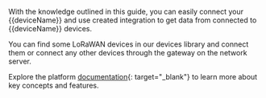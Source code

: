 With the knowledge outlined in this guide, you can easily connect your {{deviceName}} and use created integration to get data from connected to {{deviceName}} devices.

You can find some LoRaWAN devices in our devices library and connect them or connect any other devices through the gateway on the network server.  

Explore the platform [documentation](/docs/{{page.docsPrefix}}){: target="_blank"} to learn more about key concepts and features. 